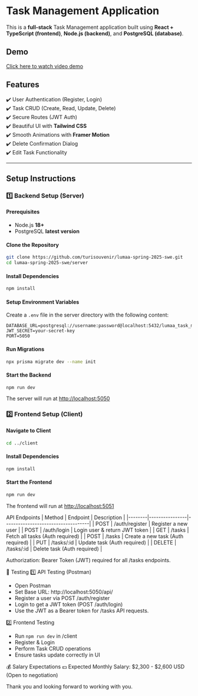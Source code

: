 # Task Management Application

This is a **full-stack** Task Management application built using **React + TypeScript (frontend)**, **Node.js (backend)**, and **PostgreSQL (database)**.

## Demo
[Click here to watch video demo](https://jmp.sh/srDVKCK7)

## Features
✔️ User Authentication (Register, Login)  
✔️ Task CRUD (Create, Read, Update, Delete)  
✔️ Secure Routes (JWT Auth)  
✔️ Beautiful UI with **Tailwind CSS**  
✔️ Smooth Animations with **Framer Motion**  
✔️ Delete Confirmation Dialog  
✔️ Edit Task Functionality  

---

## **Setup Instructions**
### 1️⃣ **Backend Setup (Server)**
#### **Prerequisites**
- Node.js **18+**  
- PostgreSQL **latest version**  
#### **Clone the Repository**
```bash
git clone https://github.com/turisouvenir/lumaa-spring-2025-swe.git
cd lumaa-spring-2025-swe/server
```

#### **Install Dependencies**
```bash
npm install
```

#### **Setup Environment Variables**
Create a `.env` file in the server directory with the following content:
```
DATABASE_URL=postgresql://username:password@localhost:5432/lumaa_task_management
JWT_SECRET=your-secret-key
PORT=5050
```

#### **Run Migrations**
```bash
npx prisma migrate dev --name init
```

#### **Start the Backend**
```bash
npm run dev
```
The server will run at [http://localhost:5050](http://localhost:5050/ping/)

### 2️⃣ **Frontend Setup (Client)**
#### **Navigate to Client**
```bash
cd ../client
```

#### **Install Dependencies**
```bash
npm install
```

#### **Start the Frontend**
```bash
npm run dev
```
The frontend will run at [http://localhost:5051](http://localhost:5051/)

API Endpoints
| Method | Endpoint       | Description                        |
|--------|----------------|------------------------------------|
| POST   | /auth/register | Register a new user                |
| POST   | /auth/login    | Login user & return JWT token      |
| GET    | /tasks         | Fetch all tasks (Auth required)    |
| POST   | /tasks         | Create a new task (Auth required)  |
| PUT    | /tasks/:id     | Update task (Auth required)        |
| DELETE | /tasks/:id     | Delete task (Auth required)        |

Authorization: Bearer Token (JWT) required for all /tasks endpoints.

🧪 Testing
1️⃣ API Testing (Postman)
- Open Postman
- Set Base URL: http://localhost:5050/api/
- Register a user via POST /auth/register
- Login to get a JWT token (POST /auth/login)
- Use the JWT as a Bearer token for /tasks API requests.

2️⃣ Frontend Testing
- Run `npm run dev` in /client
- Register & Login
- Perform Task CRUD operations
- Ensure tasks update correctly in UI

💰 Salary Expectations
💵 Expected Monthly Salary: $2,300 - $2,600 USD (Open to negotiation)

Thank you and looking forward to working with you.